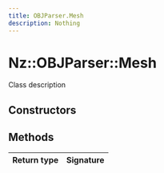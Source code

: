 ```yaml
---
title: OBJParser.Mesh
description: Nothing
---
```


# Nz::OBJParser::Mesh

Class description

## Constructors


## Methods

| Return type | Signature |
| ----------- | --------- |
